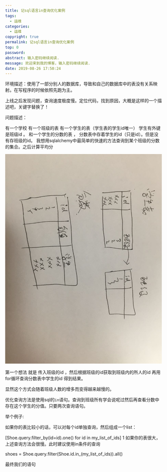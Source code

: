 ```yaml
---
title: 记sql语言in查询优化案例
tags:
  - 运维
categories:
  - 运维
copyright: true
permalink: 记sql语言in查询优化案例
top: 0
password: 
abstract: 输入密码继续阅读.
message: 欢迎来到我的博客，输入密码继续阅读.
date: 2019-08-26 17:50:24
---
```


环境描述：使用了一部分别人的数据库，导致和自己的数据库中的表没有关系映射。在写程序的时候依照先跑为主。

<!--more-->

上线之后发现问题，查询速度极度慢。定位代码，找到原因，大概是这样的一个描述吧，关键字替换了！

问题描述：

有一个学校  有一个班级的表 有一个学生的表（学生表的学生id唯一）  学生有外键是班级id 。 和一个学生的分数的表 ， 分数表中存着学生的id（只是id）。但是没有存班级的id。  我想用sqlalchemy中最简单的快速的方法查询到某个班级的分数的集合。之后计算平均分

![](https://raw.githubusercontent.com/Hatcat123/GraphicBed/master/Img/20190826180248.png)


第一个想法 就是 传入班级的id ，然后根据班级的id获取到班级内的所人的id 再用for循环查询分数表中学生的id 得到结果。

显然这个方式会随着班级人数的增多而变得越来越慢的。

优化查询方法是使用sql的`in`语句。查询到班级所有学会说呢过然后再查看分数中存在这个学生的分值。只要两次查询语句。

举个例子:

如果你的表比较小的话，可以对每个id单独查询，然后组成一个list：

[Shoe.query.filter_by(id=id).one() for id in my_list_of_ids]
1
如果你的表很大，上述查询方法会很慢。此时建议使用in条件的查询

shoes = Shoe.query.filter(Shoe.id.in_(my_list_of_ids)).all()


最终我们的语句